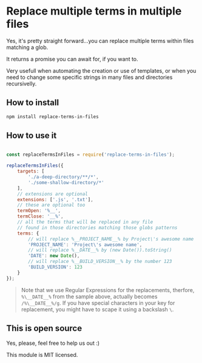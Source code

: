 # Replace multiple terms in multiple files

Yes, it's pretty straight forward...you can replace multiple terms within files matching a glob.  

It returns a promise you can await for, if you want to.

Very usefull when automating the creation or use of templates, or when you need to change some specific strings in many files and directories recursivelly.

## How to install

```sh
npm install replace-terms-in-files
```

## How to use it

```js

const replaceTermsInFiles = require('replace-terms-in-files');

replaceTermsInFiles({
    targets: [
        './a-deep-directory/**/*',
        './some-shallow-directory/*'
    ],
    // extensions are optional
    extensions: ['.js', '.txt'],
    // these are optional too
    termOpen: '%__',
    termClose: '__%',
    // all the terms that will be replaced in any file
    // found in those directories matching those globs patterns
    terms: {
        // will replace %__PROJECT_NAME__% by Project\'s awesome name
        'PROJECT_NAME': 'Project\'s awesome name',
        // will replace %__DATE__% by (new Date()).toString()
        'DATE': new Date(),
        // will replace %__BUILD_VERSION__% by the number 123
        'BUILD_VERSION': 123
    }
});
```

> Note that we use Regular Expressions for the replacements, therfore, `%\__DATE__%` from the sample above, actually becomes `/%\__DATE__%/g`. If you have special characters in your key for replacement, you might have to scape it using a backslash `\`.

## This is open source

Yes, please, feel free to help us out :)

This module is MIT licensed.
